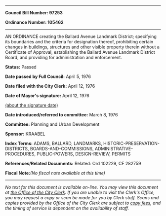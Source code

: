 

********

**Council Bill Number: 97253**
   
**Ordinance Number: 105462**
********

 AN ORDINANCE creating the Ballard Avenue Landmark District; specifying its boundaries and the criteria for designation thereof, prohibiting certain changes in buildings, structures and other visible property therein without a Certificate of Approval, establishing the Ballard Avenue Landmark District Board, and providing for administration and enforcement.

**Status:** Passed
   
**Date passed by Full Council:** April 5, 1976
   
**Date filed with the City Clerk:** April 12, 1976
   
**Date of Mayor's signature:** April 12, 1976
   
[(about the signature date)](/~public/approvaldate.htm)
   
   
   
**Date introduced/referred to committee:** March 8, 1976
   
**Committee:** Planning and Urban Development
   
**Sponsor:** KRAABEL
   
   
**Index Terms:** ADAMS, BALLARD, LANDMARKS, HISTORIC-PRESERVATION-DISTRICTS, BOARDS-AND-COMMISSIONS, ADMINISTRATIVE-PROCEDURES, PUBLIC-POWERS, DESIGN-REVIEW, PERMITS

**References/Related Documents:** Related: Ord 102229, CF 282759

**Fiscal Note:**_(No fiscal note available at this time)_
********

_No text for this document is available on-line. You may view this document at [the Office of the City Clerk](http://www.seattle.gov/leg/clerk/contactUs.htm). If you are unable to visit the Clerk's Office, you may request a copy or scan be made for you by Clerk staff. Scans and copies provided by the Office of the City Clerk are subject to [copy fees](http://clerk.seattle.gov/~public/clerkfees.htm), and the timing of service is dependent on the availability of staff._

